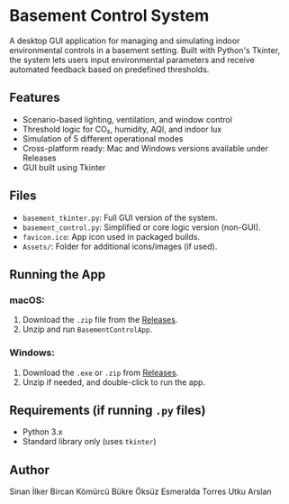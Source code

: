 # Basement Control System

A desktop GUI application for managing and simulating indoor environmental controls in a basement setting. Built with Python's Tkinter, the system lets users input environmental parameters and receive automated feedback based on predefined thresholds.

## Features

- Scenario-based lighting, ventilation, and window control
- Threshold logic for CO₂, humidity, AQI, and indoor lux
- Simulation of 5 different operational modes
- Cross-platform ready: Mac and Windows versions available under Releases
- GUI built using Tkinter

## Files

- `basement_tkinter.py`: Full GUI version of the system.
- `basement_control.py`: Simplified or core logic version (non-GUI).
- `favicon.ico`: App icon used in packaged builds.
- `Assets/`: Folder for additional icons/images (if used).

## Running the App

### macOS:
1. Download the `.zip` file from the [Releases](https://github.com/sinanilker/basement-control-system/releases).
2. Unzip and run `BasementControlApp`.

### Windows:
1. Download the `.exe` or `.zip` from [Releases](https://github.com/sinanilker/basement-control-system/releases).
2. Unzip if needed, and double-click to run the app.

## Requirements (if running `.py` files)

- Python 3.x
- Standard library only (uses `tkinter`)

## Author

Sinan İlker
Bircan Kömürcü
Bükre Öksüz
Esmeralda Torres
Utku Arslan
